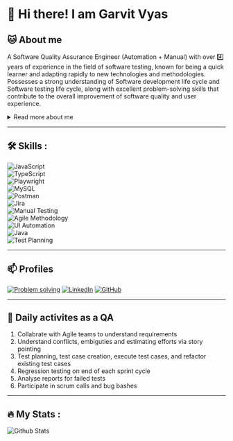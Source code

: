 
# 👋 Hi there! I am Garvit Vyas 
<!-- Introduction -->
## 🐱 About me
A Software Quality Assurance Engineer (Automation + Manual) with over 4️⃣ years of experience in
the field of software testing, known for being a quick learner and adapting rapidly to new technologies and methodologies. Possesses a strong understanding of Software development life cycle and Software testing life cycle, along with excellent problem-solving skills that contribute to the overall improvement of software quality and user experience. 
<details><summary>Read more about me </summary> 
Demonstrates effective communication skills, collaborating seamlessly with cross-functional teams to identify issues and ensure that product quality meets the highest standards. Driven by a strong 💪 willingness to learn , consistently staying updated with industry trends and best practices to deliver efficient and reliable testing solutions.
</details>
<!-- Introduction end here -->

<hr>

<!-- skills -->
## :hammer_and_wrench: Skills :
![JavaScript](https://img.shields.io/badge/javascript-%23323330.svg?style=for-the-badge&logo=javascript&logoColor=%23F7DF1E) <br>
![TypeScript](https://img.shields.io/badge/typescript-%23007ACC.svg?style=for-the-badge&logo=typescript&logoColor=white) <br>
![Playwright](https://img.shields.io/badge/playwright-%23A8E10C.svg?style=for-the-badge&logo=playwright&logoColor=white) <br>
![MySQL](https://img.shields.io/badge/mysql-4479A1.svg?style=for-the-badge&logo=mysql&logoColor=white) <br>
![Postman](https://img.shields.io/badge/Postman-FF6C37?style=for-the-badge&logo=postman&logoColor=white) <br>
![Jira](https://img.shields.io/badge/jira-%230A0FFF.svg?style=for-the-badge&logo=jira&logoColor=white) <br>
![Manual Testing](https://img.shields.io/badge/manual%20testing-%23FF7F00.svg?style=for-the-badge&logo=robot&logoColor=white) <br>
![Agile Methodology](https://img.shields.io/badge/agile-%230A0FFF.svg?style=for-the-badge&logo=agile&logoColor=white) <br>
![UI Automation](https://img.shields.io/badge/UI%20Automation-%2300C853.svg?style=for-the-badge&logo=robot&logoColor=white) <br>
![Java](https://img.shields.io/badge/Java-%23F8981D.svg?style=for-the-badge&logo=java&logoColor=white) <br>
![Test Planning](https://img.shields.io/badge/test%20planning-%230A0FFF.svg?style=for-the-badge&logo=robot&logoColor=white)
<!-- skills end -->

<hr>

<!-- profiles -->
## 📫 Profiles
[![Problem solving](https://img.shields.io/badge/-Hackerrank-2EC866?style=for-the-badge&logo=HackerRank&logoColor=white)](https://www.hackerrank.com/profile/respondtogarvit)
[![LinkedIn](https://img.shields.io/badge/LinkedIn-%230A66C2.svg?style=for-the-badge&logo=linkedin&logoColor=white)](www.linkedin.com/in/garvit-vyas-6b930b150)
[![GitHub](https://img.shields.io/badge/github-%23000000.svg?style=for-the-badge&logo=github&logoColor=white)](https://github.com/GarvitVyas)
<!-- profile ends -->

<hr>

<!-- daily activities as a QA -->
## 🔭 Daily activites as a QA
1. Collabrate with Agile teams to understand requirements
2. Understand conflicts, embiguties and estimating efforts via story pointing
3. Test planning, test case creation, execute test cases, and refactor existing test cases
4. Regression testing on end of each sprint cycle
5. Analyse reports for failed tests
6. Participate in scrum calls and bug bashes
   
<hr>

## :fire: My Stats :
![Github Stats](https://github-readme-stats.vercel.app/api?username=GarvitVyas&count_private=true&show_icons=true)

<!--
**GarvitVyas/GarvitVyas** is a ✨ _special_ ✨ repository because its `README.md` (this file) appears on your GitHub profile.

Here are some ideas to get you started:

- 🔭 I’m currently working on ...
- 🌱 I’m currently learning ...
- 👯 I’m looking to collaborate on ...
- 🤔 I’m looking for help with ...
- 💬 Ask me about ...
- 📫 How to reach me: ...
- 😄 Pronouns: ...
- ⚡ Fun fact: ...
-->
